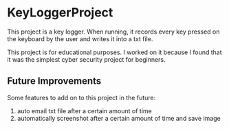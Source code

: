 # KeyLoggerProject

This project is a key logger. When running, it records every key pressed on the keyboard by the user and writes it into a txt file. 

This project is for educational purposes. I worked on it because I found that it was the simplest cyber security project for beginners. 


## Future Improvements

Some features to add on to this project in the future:
1. auto email txt file after a certain amount of time 
2. automatically screenshot after a certain amount of time and save image
